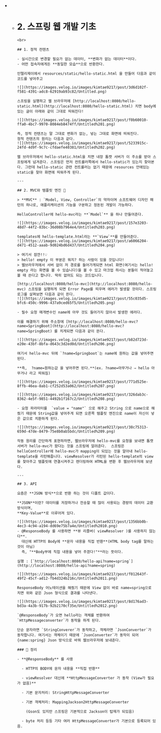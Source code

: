 - - # 2. 스프링 웹 개발 기초
        <br>
    
        ## 1. 정적 컨텐츠
    
        - 실시간으로 변경할 필요가 없는 데이터, **변화가 없는 데이터**이다.
        - 어떤 접속자에게든 **동일한 모습**으로 반환한다.

        인텔리제이에서 resources/static/hello-static.html 을 만들어 다음과 같이 코드를 넣어주고
    
        ![](https://images.velog.io/images/kimtae9217/post/3d6d102f-f581-4391-adc8-62919ab93c82/Untitled.png)
    
        스프링을 실행하고 웹 브라우저에 [http://localhost:8080/hello-static.html](http://localhost:8080/hello-static.html) 치면 body에 있는 글이 아래와 같이 그대로 띄워진다!
    
        ![](https://images.velog.io/images/kimtae9217/post/f0b60010-ffa0-4bc7-9970-8084eb8474ff/Untitled%201.png)
    
        즉, 정적 컨텐츠는 말 그대로 변화가 없는, 넣는 그대로 화면에 띄워진다.
        정적 컨텐츠의 원리는 다음과 같다.
        ![](https://images.velog.io/images/kimtae9217/post/5233915c-24fd-4d9f-9c7c-cfdaefe40381/Untitled%202.png)
    
        웹 브라우저에서 hello-static.html을 치면 내장 톰캣 서버가 이 주소를 받아 스프링에게 넘겨준다. 스프링은 먼저 컨트롤러쪽에서 hello-static가 있는지 찾아본다. 그런데 hello-static 관련 컨트롤러는 없기 때문에 resources 안에있는 static을 찾아 화면에 띄워주게 된다.
    
        ---
    
        ## 2. MVC와 템플릿 엔진 🙂
    
        > **MVC** : `Model, View, Controller`의 약자이며 소프트웨어 디자인 패턴의 하나로, 애플리케이션의 기능을 구분하고 정돈된 개발이 가능하다.
    
        HelloController에 hello-mvc라는 **`Model`** 을 하나 만들어준다.
    
        ![](https://images.velog.io/images/kimtae9217/post/157e3203-48d7-44f2-83bc-36d08b7964e4/Untitled%203.png)
    
        templates에 hello-template.html라는 **`View`**를 만들어준다.
        ![](https://images.velog.io/images/kimtae9217/post/a6066204-d471-4512-aaab-9d024bd6d437/Untitled%204.png)
    
        > 여기서 잠깐!!💡
        > hello! empty 이 부분은 뭐지? 하는 사람이 있을 것입니다!
        > 웹브라우저에서 서버 없이 저 경로를 들어가게되면 html 화면(여기서는 hello! empty 라는 화면을 볼 수 있습니다)을 볼 수 있고 마크업 하시는 분들이 적어놓고 볼 때 쓴다고 합니다. 딱히 없어도 되는 코드입니다.  
    
        [http://localhost:8080/hello-mvc](http://localhost:8080/hello-mvc) 스프링을 실행하게 되면 Error Page를 띄우며 에러가 발생할 것이다. 스프링 로그를 살펴보면 다음과 같이 뜬다.
        ![](https://images.velog.io/images/kimtae9217/post/55c035d5-bfc6-450c-9996-437a9ced65f5/Untitled%205.png)
    
        - 필수 요청 매개변수인 name에 아무 것도 들어가지 않아서 발생한 에러다.
    
        이를 해결하기 위해 주소창에 [http://localhost:8080/hello-mvc?name=SpringBoot](http://localhost:8080/hello-mvc?name=SpringBoot) 를 치게되면 다음과 같이 뜬다. 
    
        ![](https://images.velog.io/images/kimtae9217/post/b82d723d-e20e-43bf-8bfa-d643c3d2ed0d/Untitled%206.png)
    
        여기서 hello-mvc 뒤에 `?name=Springboot`는 name에 원하는 값을 넣어주면 된다.
    
        **즉,  ?name=원하는값 을 넣어주면 된다.**(ex. ?name=아무거나 ⇒ hello 아무거나 라고 띄워짐)
    
        ![](https://images.velog.io/images/kimtae9217/post/771d525e-8ffb-46ea-8ab1-cf252d53a062/Untitled%207.png)
    
        ![](https://images.velog.io/images/kimtae9217/post/326dab3c-8362-4e5f-9851-4492b1f167c2/Untitled%208.png)
    
        - 요청 파라미터를  `value = "name"` 으로 해주고 String 으로 name으로 해줬기 때문에 String값을 넣어주게 되면 오른쪽 템플릿 엔진으로 name이 자신이 넣은 값으로 치환하게 된다.
    
        ![](https://images.velog.io/images/kimtae9217/post/38c75313-659d-47de-8479-75e8b0ab5bdc/Untitled%209.png)
    
        작동 원리를 간단하게 표현하자면, 웹브라우저에 hello-mvc를 요청을 보내면 톰캣 서버가 hello-mvc가 왔다는 것을 스프링에 알려준다.  스프링은 helloController에 hello-mvc가 mapping이 되있는 것을 알아내 hello-template을 리턴해줍니다. viewResolver가 리턴된 hello-template의 view를 찾아주고 템플릿에 연결시켜주고 렌더링하여 HTML을 변환 후 웹브라우저에 보낸다.
    
        ---
    
        ## 3. API
    
        요즘은 **JSON 방식**으로 반환 하는 것이 디폴트 값이다.
    
        **JSON**이란? 데이터를 저장하거나 전송할 때 많이 사용되는 경량의 데이터 교환 방식이며,
        **Key-Value**로 이루어져 있다.
    
        ![](https://images.velog.io/images/kimtae9217/post/1356bb0b-4ec3-4c94-a194-dd69e75b7a4e/Untitled%2010.png)
        - @ResponseBody 를 사용하면 **뷰 리졸버( viewResolver )를 사용하지 않는다**.
          대신에 HTTP의 Body에 **문자 내용을 직접 반환**(HTML body tag를 말하는 것이 아님)
          즉, "**Body부에 직접 내용을 넣어 주겠다!"**라는 뜻이다.
    
        실행 : [`http://localhost:8080/hello-api?name=spring`](http://localhost:8080/hello-api?name=spring) 
    
        ![](https://images.velog.io/images/kimtae9217/post/f012643f-49f2-45cf-ad12-fb4d324b216c/Untitled%2011.png)
    
        ResponseBody 어노테이션을 해줬기 때문에 View 없이 바로 name=spring으로 치면 위와 같은 Json 형식으로 결과를 나타낸다.
    
        ![](https://images.velog.io/images/kimtae9217/post/8d176ad3-bd3a-4a3b-917b-92b2170cf35e/Untitled%2012.png)
    
        `@ResponseBody`가 오면 hello라는 객체를 반환하여 `HttpMessageconverter`가 동작을 하게 된다.
    
        단순 문자라면 `StringConverer`가 동작하고, 객체라면 `JsonConverter`가 동작합니다. 여기서는 객체이기 때문에 `JsonConverter`가 동작이 되어 {name:spring} Json 방식으로 바꿔 웹브라우저에 보내준다.
    
        ### 📖 정리
    
        - **@ResponseBody** 를 사용
    
          - HTTP의 BODY에 문자 내용을 **직접 반환**
    
          - viewResolver 대신에 **HttpMessageConverter 가 동작 (View가 필요가 없음)**
    
          - 기본 문자처리: StringHttpMessageConverter
    
          - 기본 객체처리: MappingJackson2HttpMessageConverter
    
            (Gson도 있지만 스프링은 기본적으로 Jackson이 탑재가 되있음)
    
          - byte 처리 등등 기타 여러 HttpMessageConverter가 기본으로 등록되어 있음.
